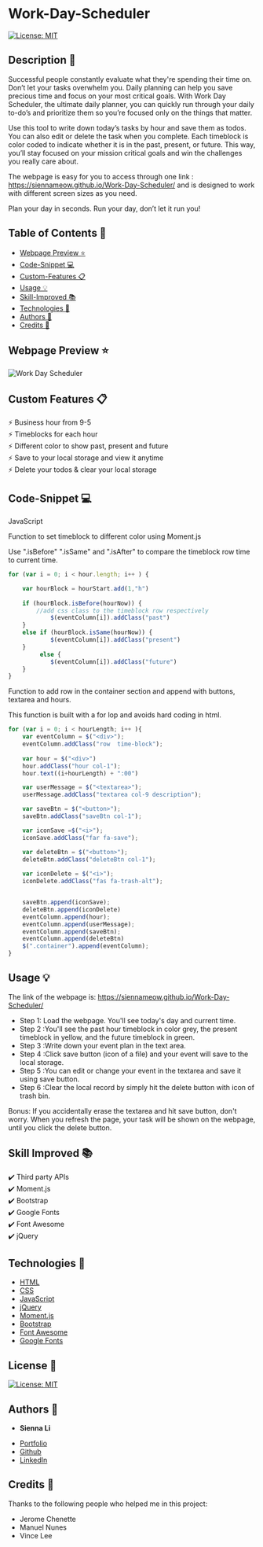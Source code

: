 # Work-Day-Scheduler
[![License: MIT](https://img.shields.io/badge/License-MIT-yellow.svg)](https://github.com/siennameow/Work-Day-Scheduler/blob/main/LICENSE)

## Description 📝 

Successful people constantly evaluate what they're spending their time on. Don’t let your tasks overwhelm you. Daily planning can help you save precious time and focus on your most critical goals. With Work Day Scheduler, the ultimate daily planner, you can quickly run through your daily to-do’s and prioritize them so you’re focused only on the things that matter.

Use this tool to write down today’s tasks by hour and save them as todos. You can also edit or delete the task when you complete. Each timeblock is color coded to indicate whether it is in the past, present, or future. This way, you’ll stay focused on your mission critical goals and win the challenges you really care about.

The webpage is easy for you to access through one link : https://siennameow.github.io/Work-Day-Scheduler/ and is designed to work with different screen sizes as you need.

Plan your day in seconds. Run your day, don’t let it run you!


## Table of Contents 📖

* [Webpage Preview ⭐](#webpage-preview-)
* [Code-Snippet 💻](#code-snippet-)
* [Custom-Features 📋](#custom-features-)
* [Usage 💡](#usage-)
* [Skill-Improved 📚](#skill-improved-)
* [Technologies 🔧](#technologies-)
* [Authors 👩](#authors-)
* [Credits 🙌](#credits-)

## Webpage Preview ⭐
 
 
 ![Work Day Scheduler](https://user-images.githubusercontent.com/101283174/162354325-7bdad536-41ee-4526-afb6-15eca08440eb.gif)



## Custom Features 📋

⚡️ Business hour from 9-5\
⚡️ Timeblocks for each hour\
⚡️ Different color to show past, present and future\
⚡️ Save to your local storage and view it anytime\
⚡️ Delete your todos & clear your local storage

## Code-Snippet 💻

JavaScript

Function to set timeblock to different color using Moment.js

Use ".isBefore" ".isSame" and ".isAfter" to compare the timeblock row time to current time.

```JavaScript
for (var i = 0; i < hour.length; i++ ) {

    var hourBlock = hourStart.add(1,"h")
    
    if (hourBlock.isBefore(hourNow)) {
        //add css class to the timeblock row respectively
            $(eventColumn[i]).addClass("past")
    } 
    else if (hourBlock.isSame(hourNow)) {
            $(eventColumn[i]).addClass("present")
    }      
         else { 
            $(eventColumn[i]).addClass("future")
    }
}
```


Function to add row in the container section and append with buttons, textarea and hours.

This function is built with a for lop and avoids hard coding in html.

```JavaScript
for (var i = 0; i < hourLength; i++ ){
    var eventColumn = $("<div>");
    eventColumn.addClass("row  time-block");
        
    var hour = $("<div>")
    hour.addClass("hour col-1");
    hour.text((i+hourLength) + ":00")

    var userMessage = $("<textarea>");
    userMessage.addClass("textarea col-9 description");

    var saveBtn = $("<button>");
    saveBtn.addClass("saveBtn col-1");

    var iconSave =$("<i>");
    iconSave.addClass("far fa-save");

    var deleteBtn = $("<button>");
    deleteBtn.addClass("deleteBtn col-1");
        
    var iconDelete = $("<i>");
    iconDelete.addClass("fas fa-trash-alt");


    saveBtn.append(iconSave);
    deleteBtn.append(iconDelete)
    eventColumn.append(hour);
    eventColumn.append(userMessage);
    eventColumn.append(saveBtn);
    eventColumn.append(deleteBtn)
    $(".container").append(eventColumn);
}
```


## Usage 💡

The link of the webpage is: https://siennameow.github.io/Work-Day-Scheduler/

- Step 1: Load the webpage. You'll see today's day and current time.
- Step 2 :You'll see the past hour timeblock in color grey, the present timeblock in yellow, and the future timeblock in green.
- Step 3 :Write down your event plan in the text area.
- Step 4 :Click save button (icon of a file) and your event will save to the local storage.
- Step 5 :You can edit or change your event in the textarea and save it using save button.
- Step 6 :Clear the local record by simply hit the delete button with icon of trash bin.


Bonus:
If you accidentally erase the textarea and hit save button, don't worry. When you refresh the page, your task will be shown on the webpage, until you click the delete button.

## Skill Improved 📚
✔️ Third party APIs\
✔️ Moment.js\
✔️ Bootstrap\
✔️ Google Fonts\
✔️ Font Awesome\
✔️ jQuery


## Technologies 🔧

* [HTML](https://developer.mozilla.org/en-US/docs/Web/HTML)
* [CSS](https://developer.mozilla.org/en-US/docs/Web/CSS)
* [JavaScript](https://developer.mozilla.org/en-US/docs/Web/JavaScript)
* [jQuery](https://jquery.com/)
* [Moment.js](https://momentjs.com/)
* [Bootstrap](https://getbootstrap.com/)
* [Font Awesome](https://fontawesome.com/)
* [Google Fonts](https://fonts.google.com//)

## License 📜
[![License: MIT](https://img.shields.io/badge/License-MIT-yellow.svg)](https://github.com/siennameow/Work-Day-Scheduler/blob/main/LICENSE)

## Authors 👩

* **Sienna Li** 

- [Portfolio](#)
- [Github](https://github.com/siennameow)
- [LinkedIn](https://www.linkedin.com/in/hexuanli/)


## Credits 🙌

Thanks to the following people who helped me in this project:
- Jerome Chenette
- Manuel Nunes
- Vince Lee
